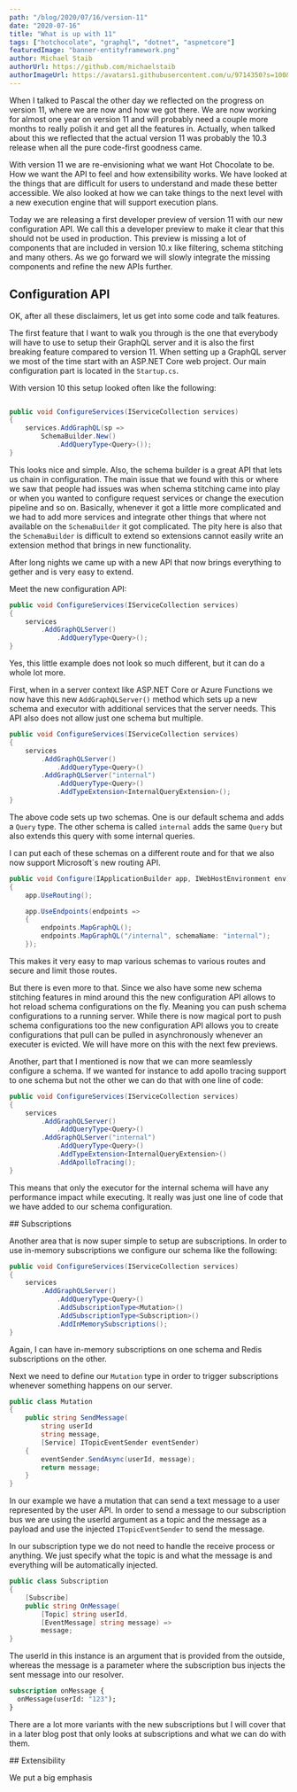 ```yaml
---
path: "/blog/2020/07/16/version-11"
date: "2020-07-16"
title: "What is up with 11"
tags: ["hotchocolate", "graphql", "dotnet", "aspnetcore"]
featuredImage: "banner-entityframework.png"
author: Michael Staib
authorUrl: https://github.com/michaelstaib
authorImageUrl: https://avatars1.githubusercontent.com/u/9714350?s=100&v=4
---
```


When I talked to Pascal the other day we reflected on the progress on version 11, where we are now and how we got there. We are now working for almost one year on version 11 and will probably need a couple more months to really polish it and get all the features in. Actually, when talked about this we reflected that the actual version 11 was probably the 10.3 release when all the pure code-first goodness came.

With version 11 we are re-envisioning what we want Hot Chocolate to be. How we want the API to feel and how extensibility works. We have looked at the things that are difficult for users to understand and made these better accessible. We also looked at how we can take things to the next level with a new execution engine that will support execution plans.

Today we are releasing a first developer preview of version 11 with our new configuration API. We call this a developer preview to make it clear that this should not be used in production. This preview is missing a lot of components that are included in version 10.x like filtering, schema stitching and many others. As we go forward we will slowly integrate the missing components and refine the new APIs further.

## Configuration API

OK, after all these disclaimers, let us get into some code and talk features.

The first feature that I want to walk you through is the one that everybody will have to use to setup their GraphQL server and it is also the first breaking feature compared to version 11. When setting up a GraphQL server we most of the time start with an ASP.NET Core web project. Our main configuration part is located in the `Startup.cs`.

With version 10 this setup looked often like the following:

```csharp

public void ConfigureServices(IServiceCollection services)
{
    services.AddGraphQL(sp =>
        SchemaBuilder.New()
            .AddQueryType<Query>());
}
```

This looks nice and simple. Also, the schema builder is a great API that lets us chain in configuration. The main issue that we found with this or where we saw that people had issues was when schema stitching came into play or when you wanted to configure request services or change the execution pipeline and so on. Basically, whenever it got a little more complicated and we had to add more services and integrate other things that where not available on the `SchemaBuilder` it got complicated. The pity here is also that the `SchemaBuilder` is difficult to extend so extensions cannot easily write an extension method that brings in new functionality.

After long nights we came up with a new API that now brings everything to gether and is very easy to extend.

Meet the new configuration API:

```csharp
public void ConfigureServices(IServiceCollection services)
{
    services
        .AddGraphQLServer()
            .AddQueryType<Query>();
}
```

Yes, this little example does not look so much different, but it can do a whole lot more.

First, when in a server context like ASP.NET Core or Azure Functions we now have this new `AddGraphQLServer()` method which sets up a new schema and executor with additional services that the server needs. This API also does not allow just one schema but multiple.

```csharp
public void ConfigureServices(IServiceCollection services)
{
    services
        .AddGraphQLServer()
            .AddQueryType<Query>()
        .AddGraphQLServer("internal")
            .AddQueryType<Query>()
            .AddTypeExtension<InternalQueryExtension>();
}
```

The above code sets up two schemas. One is our default schema and adds a `Query` type. The other schema is called `internal` adds the same `Query` but also extends this query with some internal queries.

I can put each of these schemas on a different route and for that we also now support Microsoft`s new routing API.

```csharp
public void Configure(IApplicationBuilder app, IWebHostEnvironment env)
{
    app.UseRouting();

    app.UseEndpoints(endpoints =>
    {
        endpoints.MapGraphQL();
        endpoints.MapGraphQL("/internal", schemaName: "internal");
    });
```

This makes it very easy to map various schemas to various routes and secure and limit those routes.

But there is even more to that. Since we also have some new schema stitching features in mind around this the new configuration API allows to hot reload schema configurations on the fly. Meaning you can push schema configurations to a running server. While there is now magical port to push schema configurations too the new configuration API allows you to create configurations that pull can be pulled in asynchronously whenever an executer is evicted. We will have more on this with the next few previews.

Another, part that I mentioned is now that we can more seamlessly configure a schema. If we wanted for instance to add apollo tracing support to one schema but not the other we can do that with one line of code:

```csharp
public void ConfigureServices(IServiceCollection services)
{
    services
        .AddGraphQLServer()
            .AddQueryType<Query>()
        .AddGraphQLServer("internal")
            .AddQueryType<Query>()
            .AddTypeExtension<InternalQueryExtension>()
            .AddApolloTracing();
}
```

This means that only the executor for the internal schema will have any performance impact while executing. It really was just one line of code that we have added to our schema configuration.

## Subscriptions

Another area that is now super simple to setup are subscriptions. In order to use in-memory subscriptions we configure our schema like the following:

```csharp
public void ConfigureServices(IServiceCollection services)
{
    services
        .AddGraphQLServer()
            .AddQueryType<Query>()
            .AddSubscriptionType<Mutation>()
            .AddSubscriptionType<Subscription>()
            .AddInMemorySubscriptions();
}
```

Again, I can have in-memory subscriptions on one schema and Redis subscriptions on the other.

Next we need to define our `Mutation` type in order to trigger subscriptions whenever something happens on our server.

```csharp
public class Mutation
{
    public string SendMessage(
        string userId
        string message,
        [Service] ITopicEventSender eventSender)
    {
        eventSender.SendAsync(userId, message);
        return message;
    }
}
```

In our example we have a mutation that can send a text message to a user represented by the user API. In order to send a message to our subscription bus we are using the userId argument as a topic and the message as a payload and use the injected `ITopicEventSender` to send the message.

In our subscription type we do not need to handle the receive process or anything. We just specify what the topic is and what the message is and everything will be automatically injected.

```csharp
public class Subscription
{
    [Subscribe]
    public string OnMessage(
        [Topic] string userId,
        [EventMessage] string message) =>
        message;
}
```

The userId in this instance is an argument that is provided from the outside, whereas the message is a parameter where the subscription bus injects the sent message into our resolver.

```graphql
subscription onMessage {
  onMessage(userId: "123");
}
```

There are a lot more variants with the new subscriptions but I will cover that in a later blog post that only looks at subscriptions and what we can do with them.

## Extensibility

We put a big emphasis 